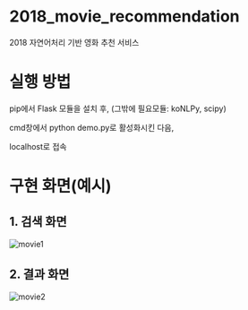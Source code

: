 # 2018_movie_recommendation
2018 자연어처리 기반 영화 추천 서비스

# 실행 방법 
pip에서 Flask 모듈을 설치 후, (그밖에 필요모듈: koNLPy, scipy)

cmd창에서 python demo.py로 활성화시킨 다음,

localhost로 접속


# 구현 화면(예시)
## 1. 검색 화면
![movie1](https://user-images.githubusercontent.com/46097512/126736766-a118c9e1-5758-420c-9103-5b85607d0ad7.PNG)
## 2. 결과 화면
![movie2](https://user-images.githubusercontent.com/46097512/126736777-c5c2d966-82ff-442c-ae71-dc2c143d02fe.PNG)
